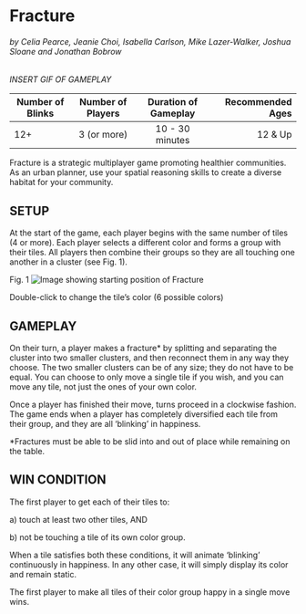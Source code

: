 # Fracture
###### by Celia Pearce, Jeanie Choi, Isabella Carlson, Mike Lazer-Walker, Joshua Sloane and Jonathan Bobrow

_INSERT GIF OF GAMEPLAY_
  
| Number of Blinks | Number of Players | Duration of Gameplay | Recommended Ages |
|------------------|:-----------------:|:--------------------:|-----------------:|
| 12+               | 3 (or more)      |  10 - 30 minutes     | 12 & Up          |

Fracture is a strategic multiplayer game promoting healthier communities. As an urban planner, use your spatial reasoning skills to create a diverse habitat for your community. 

## SETUP
At the start of the game, each player begins with the same number of tiles (4 or more). Each player selects a different color and forms a group with their tiles. All players then combine their groups so they are all touching one another in a cluster (see Fig. 1).

Fig. 1
![Image showing starting position of Fracture](http://move38.com/attic/blinks/fracture_setup_12.jpg)

Double-click to change the tile’s color (6 possible colors)

## GAMEPLAY
On their turn, a player makes a fracture* by splitting and separating the cluster into two smaller clusters, and then reconnect them in any way they choose. The two smaller clusters can be of any size; they do not have to be equal. You can choose to only move a single tile if you wish, and you can move any tile, not just the ones of your own color.

Once a player has finished their move, turns proceed in a clockwise fashion. The game ends when a player has completely diversified each tile from their group, and they are all ‘blinking’ in happiness.

*Fractures must be able to be slid into and out of place while remaining on the table.

## WIN CONDITION
The first player to get each of their tiles to:

a) touch at least two other tiles, AND

b) not be touching a tile of its own color group.

When a tile satisfies both these conditions, it will animate ‘blinking’ continuously in happiness. In any other case, it will simply display its color and remain static.

The first player to make all tiles of their color group happy in a single move wins.
